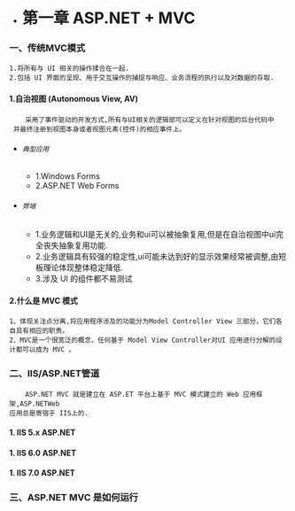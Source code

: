 * # 第一章 ASP.NET + MVC


### 一、传统MVC模式 

    1.将所有与 UI 相关的操作揉合在一起.
    2.包括 UI 界面的呈现、用于交互操作的捕捉与响应、业务流程的执行以及对数据的存取.
  
#### 1.自治视图 (Autonomous View, AV)

        采用了事件驱动的开发方式,所有与UI相关的逻辑部可以定义在针对视图的后台代码中
     并最终注册到视图本身或者视图元素(控件)的相应事件上。
        
- ###### `典型应用`
   - 1.Windows Forms
   - 2.ASP.NET Web Forms
    
- ###### `弊端`
   - 1.业务逻辑和UI是无关的,业务和ui可以被抽象复用,但是在自治视图中ui完全丧失抽象复用功能.
   - 2.业务逻辑具有较强的稳定性,ui可能未达到好的显示效果经常被调整,由短板理论体现整体稳定降低.
   - 3.涉及 UI 的组件都不易测试

#### 2.什么是 MVC 模式

    1、体现关注点分离,将应用程序涉及的功能分为Model Controller View 三部分，它们各自具有相应的职责。
    2、MVC是一个很宽泛的概念，任何基于 Model View Controller对UI 应用进行分解的设计都可以成为 MVC 。
 

### 二、IIS/ASP.NET管道
        ASP.NET MVC 就是建立在 ASP.ET 平台上基于 MVC 模式建立的 Web 应用框架,ASP.NETWeb
    应用总是寄宿于 IIS上的.
    
 #### 1. IIS 5.x ASP.NET   
 
 
 #### 1. IIS 6.0 ASP.NET   
 #### 1. IIS 7.0 ASP.NET   
    
    
### 三、ASP.NET MVC 是如何运行

